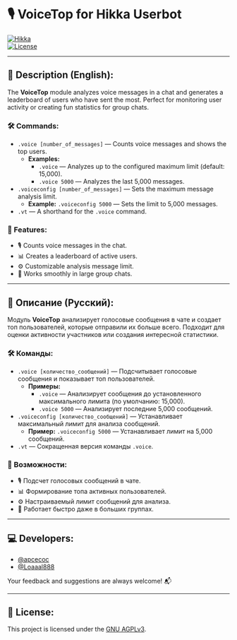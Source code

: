 # 🎙 VoiceTop for Hikka Userbot  

[![Hikka](https://img.shields.io/badge/Hikka-Userbot-blue)](https://github.com/hikkauserbot)  
[![License](https://img.shields.io/badge/license-AGPLv3-brightgreen)](https://www.gnu.org/licenses/agpl-3.0.html)  

---

## 📖 Description (English):  
The **VoiceTop** module analyzes voice messages in a chat and generates a leaderboard of users who have sent the most. Perfect for monitoring user activity or creating fun statistics for group chats.  

### 🛠 Commands:  
- `.voice [number_of_messages]` — Counts voice messages and shows the top users.  
  - **Examples:**  
    - `.voice` — Analyzes up to the configured maximum limit (default: 15,000).  
    - `.voice 5000` — Analyzes the last 5,000 messages.  
- `.voiceconfig [number_of_messages]` — Sets the maximum message analysis limit.  
  - **Example:** `.voiceconfig 5000` — Sets the limit to 5,000 messages.  
- `.vt` — A shorthand for the `.voice` command.  

### 🌟 Features:  
- 🎙 Counts voice messages in the chat.  
- 📊 Creates a leaderboard of active users.  
- ⚙️ Customizable analysis message limit.  
- 🚀 Works smoothly in large group chats.  

---

## 📖 Описание (Русский):  
Модуль **VoiceTop** анализирует голосовые сообщения в чате и создает топ пользователей, которые отправили их больше всего. Подходит для оценки активности участников или создания интересной статистики.  

### 🛠 Команды:  
- `.voice [количество_сообщений]` — Подсчитывает голосовые сообщения и показывает топ пользователей.  
  - **Примеры:**  
    - `.voice` — Анализирует сообщения до установленного максимального лимита (по умолчанию: 15,000).  
    - `.voice 5000` — Анализирует последние 5,000 сообщений.  
- `.voiceconfig [количество_сообщений]` — Устанавливает максимальный лимит для анализа сообщений.  
  - **Пример:** `.voiceconfig 5000` — Устанавливает лимит на 5,000 сообщений.  
- `.vt` — Сокращенная версия команды `.voice`.  

### 🌟 Возможности:  
- 🎙 Подсчет голосовых сообщений в чате.  
- 📊 Формирование топа активных пользователей.  
- ⚙️ Настраиваемый лимит сообщений для анализа.  
- 🚀 Работает быстро даже в больших группах.  

---
## 💻 Developers:  
- [@apcecoc](https://t.me/apcecoc)  
- [@Loaaal888](https://t.me/Loaaal888)  

Your feedback and suggestions are always welcome! 📬  

---

## 📜 License:  
This project is licensed under the [GNU AGPLv3](https://www.gnu.org/licenses/agpl-3.0.html).  
